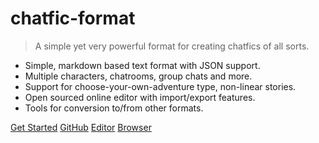 # chatfic-format

> A simple yet very powerful format for creating chatfics of all sorts.

- Simple, markdown based text format with JSON support.
- Multiple characters, chatrooms, group chats and more.
- Support for choose-your-own-adventure type, non-linear stories.
- Open sourced online editor with import/export features.
- Tools for conversion to/from other formats.

[Get Started](#main)
[GitHub](https://github.com/gokhanmeteerturk/chatfic-format)
[Editor](https://editor.chatficlab.com)
[Browser](https://chatficlab.com)
